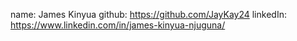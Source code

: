 name: James Kinyua
github: https://github.com/JayKay24
linkedIn: https://www.linkedin.com/in/james-kinyua-njuguna/
